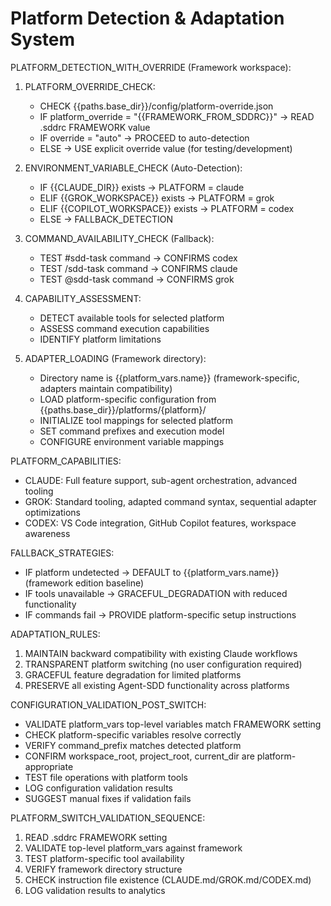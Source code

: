 # Platform Detection & Adaptation System

PLATFORM_DETECTION_WITH_OVERRIDE (Framework workspace):

1. PLATFORM_OVERRIDE_CHECK:
   - CHECK {{paths.base_dir}}/config/platform-override.json
   - IF platform_override = "{{FRAMEWORK_FROM_SDDRC}}" → READ .sddrc FRAMEWORK value
   - IF override = "auto" → PROCEED to auto-detection
   - ELSE → USE explicit override value (for testing/development)

2. ENVIRONMENT_VARIABLE_CHECK (Auto-Detection):
   - IF {{CLAUDE_DIR}} exists → PLATFORM = claude
   - ELIF {{GROK_WORKSPACE}} exists → PLATFORM = grok
   - ELIF {{COPILOT_WORKSPACE}} exists → PLATFORM = codex
   - ELSE → FALLBACK_DETECTION

3. COMMAND_AVAILABILITY_CHECK (Fallback):
   - TEST #sdd-task command → CONFIRMS codex
   - TEST /sdd-task command → CONFIRMS claude
   - TEST @sdd-task command → CONFIRMS grok

4. CAPABILITY_ASSESSMENT:
   - DETECT available tools for selected platform
   - ASSESS command execution capabilities
   - IDENTIFY platform limitations

5. ADAPTER_LOADING (Framework directory):
   - Directory name is {{platform_vars.name}} (framework-specific, adapters maintain compatibility)
   - LOAD platform-specific configuration from {{paths.base_dir}}/platforms/{platform}/
   - INITIALIZE tool mappings for selected platform
   - SET command prefixes and execution model
   - CONFIGURE environment variable mappings

PLATFORM_CAPABILITIES:
- CLAUDE: Full feature support, sub-agent orchestration, advanced tooling
- GROK: Standard tooling, adapted command syntax, sequential adapter optimizations
- CODEX: VS Code integration, GitHub Copilot features, workspace awareness

FALLBACK_STRATEGIES:
- IF platform undetected → DEFAULT to {{platform_vars.name}} (framework edition baseline)
- IF tools unavailable → GRACEFUL_DEGRADATION with reduced functionality
- IF commands fail → PROVIDE platform-specific setup instructions

ADAPTATION_RULES:
1. MAINTAIN backward compatibility with existing Claude workflows
2. TRANSPARENT platform switching (no user configuration required)
3. GRACEFUL feature degradation for limited platforms
4. PRESERVE all existing Agent-SDD functionality across platforms

CONFIGURATION_VALIDATION_POST_SWITCH:
- VALIDATE platform_vars top-level variables match FRAMEWORK setting
- CHECK platform-specific variables resolve correctly
- VERIFY command_prefix matches detected platform
- CONFIRM workspace_root, project_root, current_dir are platform-appropriate
- TEST file operations with platform tools
- LOG configuration validation results
- SUGGEST manual fixes if validation fails

PLATFORM_SWITCH_VALIDATION_SEQUENCE:
1. READ .sddrc FRAMEWORK setting
2. VALIDATE top-level platform_vars against framework
3. TEST platform-specific tool availability
4. VERIFY framework directory structure
5. CHECK instruction file existence (CLAUDE.md/GROK.md/CODEX.md)
6. LOG validation results to analytics
